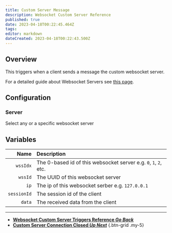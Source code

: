 ```yaml
---
title: Custom Server Message
description: Websocket Custom Server Reference
published: true
date: 2023-04-18T00:22:45.464Z
tags: 
editor: markdown
dateCreated: 2023-04-18T00:22:43.500Z
---
```


## Overview
This triggers when a client sends a message the custom websocket server.

For a detailed guide about Websocket Servers see [this page](/Servers-Clients/WebSocket-Servers).

## Configuration
### Server
Select any or a specific websocket server

## Variables
Name | Description
----:|:------------
`wssIdx` | The 0-based id of this websocket server e.g. `0`, `1`, `2`, etc.
`wssId` | The UUID of this websocket server
`ip` | The ip of this websocket serber e.g. `127.0.0.1`
`sessionId` | The session id of the client
`data` | The received data from the client

---

- [<i class="mdi mdi-chevron-left"></i>**Websocket Custom Server Triggers Reference *Go Back***](/Triggers/Core/Websocket/Custom-Server)
- [<i class="mdi mdi-server-network-off primary--text"></i> **Custom Server Connection Closed *Up Next***](/Triggers/Core/Websocket/Custom-Server/Custom-Server-Connection-Closed)
{.btn-grid .my-5}